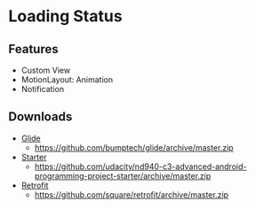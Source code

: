 # Loading Status

## Features

- Custom View
- MotionLayout: Animation
- Notification

## Downloads

- [Glide](https://github.com/bumptech/glide)
  - https://github.com/bumptech/glide/archive/master.zip
- [Starter](https://github.com/udacity/nd940-c3-advanced-android-programming-project-starter)
  - https://github.com/udacity/nd940-c3-advanced-android-programming-project-starter/archive/master.zip
- [Retrofit](https://github.com/square/retrofit)
  - https://github.com/square/retrofit/archive/master.zip

